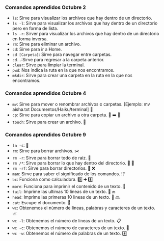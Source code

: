 ### Comandos aprendidos Octubre 2
* `ls`: Sirve para visualizar los archivos que hay dentro de un directorio.
* `ls -l`: Sirve para visualizar los archivos que hay dentro de un directorio pero en forma de lista.
* `ls -r`: Sirver para visualizar los archivos que hay dentro de un directorio en forma inversa.
* `rm`: Sirve para eliminar un archivo.
* `cd`: Sirve para ir a Home.
* `cd [Carpeta]`: Sirve para navegar entre carpetas.
* `cd..`:Sirve para regresar a la carpeta anterior.
* `clear`: Sirve para limpiar la terminal.
* `pwd`: Nos indica la ruta en la que nos encontramos.
* `mkdir`: Sirve para crear una carpeta en la ruta en la que nos encontramos.

### Comandos aprendidos Octubre 4
* `mv`: Sirve para mover o renombrar archivos o carpetas.
[Ejemplo: mv aisha.txt Documentos/Haiku/terminal]
:file_folder:
* `cp`: Sirve para copiar un archivo a otra carpeta. :page_facing_up: :arrow_right: :open_file_folder:
* `touch`: Sirve para crear un archivo. :page_facing_up:

### Comandos aprendidos Octubre 9
* `ln -s`:    :link:
* `rm`: Sirve para borrar archivos. :scissors:
* `rm -r`: Sirve para borrar todo de raiz. :gun:
* `rm /*`: Sirve para borrar lo que hay dentro del directorio. :open_file_folder: :gun:
* `rm -rf`: Sirve para borrar directorios. :open_file_folder: :x:
* `man`: Sirve para saber el significado de los comandos. :interrobang:
* `bc`: Funciona como calculadora. :five: :heavy_plus_sign: :eight:
* `more`: Funciona para imprimir el contenido de un texto. :fax:
* `tail`: Imprime las ultimas 10 lineas de un texto. :pencil: :end:
* `head`: Imprime las primeras 10 lineas de un texto. :page_facing_up: :soon:
* `cat`: Escupe el documento. :page_with_curl:
* `wc`: Obtenemos el número de lineas, palabras y caracteres de un texto. :chart_with_upwards_trend:
* `wc -l`: Obtenemos el número de lineas de un texto. :clipboard:
* `wc -c`: Obtenemos el número de caracteres de un texto. :page_facing_up:
* `wc -w`: Obtenemos el número de palabras de un texto. :hash:
